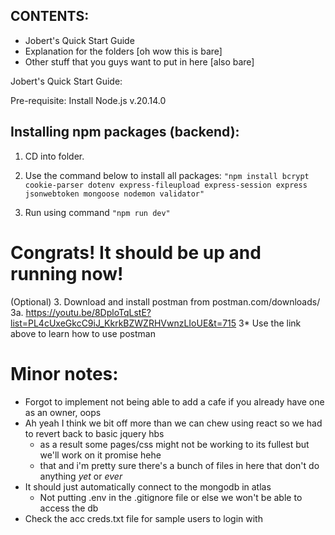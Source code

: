 ## CONTENTS:
- Jobert's Quick Start Guide
- Explanation for the folders [oh wow this is bare]
- Other stuff that you guys want to put in here [also bare]

Jobert's Quick Start Guide:

Pre-requisite: Install Node.js v.20.14.0

## Installing npm packages (backend):

1. CD into folder. 

2. Use the command below to install all packages:
   ``` "npm install bcrypt cookie-parser dotenv express-fileupload express-session express jsonwebtoken mongoose nodemon validator" ```

3. Run using command
   ``` "npm run dev" ```

# Congrats! It should be up and running now!


(Optional)
3. Download and install postman from postman.com/downloads/
    3a. https://youtu.be/8DploTqLstE?list=PL4cUxeGkcC9iJ_KkrkBZWZRHVwnzLIoUE&t=715
    3* Use the link above to learn how to use postman

# Minor notes:
- Forgot to implement not being able to add a cafe if you already have one as an owner, oops
- Ah yeah I think we bit off more than we can chew using react so we had to revert back to basic jquery hbs
    - as a result some pages/css might not be working to its fullest but we'll work on it promise hehe
    - that and i'm pretty sure there's a bunch of files in here that don't do anything *yet* or *ever*
- It should just automatically connect to the mongodb in atlas
    - Not putting .env in the .gitignore file or else we won't be able to access the db
- Check the acc creds.txt file for sample users to login with

